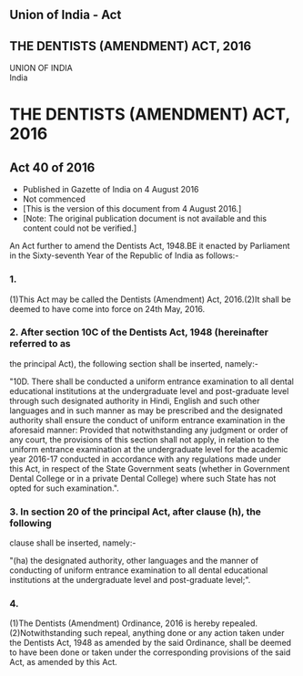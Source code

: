 ## Union of India - Act

## THE DENTISTS (AMENDMENT) ACT, 2016

UNION OF INDIA  
India

# THE DENTISTS (AMENDMENT) ACT, 2016

## Act 40 of 2016

  * Published in Gazette of India on 4 August 2016 
  * Not commenced 
  * [This is the version of this document from 4 August 2016.] 
  * [Note: The original publication document is not available and this content could not be verified.] 

An Act further to amend the Dentists Act, 1948.BE it enacted by Parliament in
the Sixty-seventh Year of the Republic of India as follows:-

### 1.

(1)This Act may be called the Dentists (Amendment) Act, 2016.(2)It shall be
deemed to have come into force on 24th May, 2016.

### 2. After section 10C of the Dentists Act, 1948 (hereinafter referred to as
the principal Act), the following section shall be inserted, namely:-

"10D. There shall be conducted a uniform entrance examination to all dental
educational institutions at the undergraduate level and post-graduate level
through such designated authority in Hindi, English and such other languages
and in such manner as may be prescribed and the designated authority shall
ensure the conduct of uniform entrance examination in the aforesaid manner:
Provided that notwithstanding any judgment or order of any court, the
provisions of this section shall not apply, in relation to the uniform
entrance examination at the undergraduate level for the academic year 2016-17
conducted in accordance with any regulations made under this Act, in respect
of the State Government seats (whether in Government Dental College or in a
private Dental College) where such State has not opted for such examination.".

### 3. In section 20 of the principal Act, after clause (h), the following
clause shall be inserted, namely:-

"(ha) the designated authority, other languages and the manner of conducting
of uniform entrance examination to all dental educational institutions at the
undergraduate level and post-graduate level;".

### 4.

(1)The Dentists (Amendment) Ordinance, 2016 is hereby
repealed.(2)Notwithstanding such repeal, anything done or any action taken
under the Dentists Act, 1948 as amended by the said Ordinance, shall be deemed
to have been done or taken under the corresponding provisions of the said Act,
as amended by this Act.

